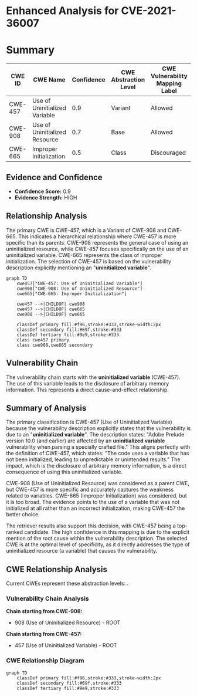 # Enhanced Analysis for CVE-2021-36007

# Summary
| CWE ID | CWE Name | Confidence | CWE Abstraction Level | CWE Vulnerability Mapping Label | CWE-Vulnerability Mapping Notes |
|---|---|---|---|---|---|
| CWE-457 | Use of Uninitialized Variable | 0.9 | Variant | Allowed | Primary CWE |
| CWE-908 | Use of Uninitialized Resource | 0.7 | Base | Allowed | Secondary Candidate |
| CWE-665 | Improper Initialization | 0.5 | Class | Discouraged | Secondary Candidate |

## Evidence and Confidence

*   **Confidence Score:** 0.9
*   **Evidence Strength:** HIGH

## Relationship Analysis
The primary CWE is CWE-457, which is a Variant of CWE-908 and CWE-665. This indicates a hierarchical relationship where CWE-457 is more specific than its parents. CWE-908 represents the general case of using an uninitialized resource, while CWE-457 focuses specifically on the use of an uninitialized variable. CWE-665 represents the class of improper initialization. The selection of CWE-457 is based on the vulnerability description explicitly mentioning an "**uninitialized variable**".

```mermaid
graph TD
    cwe457["CWE-457: Use of Uninitialized Variable"]
    cwe908["CWE-908: Use of Uninitialized Resource"]
    cwe665["CWE-665: Improper Initialization"]
    
    cwe457 -->|CHILDOF| cwe908
    cwe457 -->|CHILDOF| cwe665
    cwe908 -->|CHILDOF| cwe665
    
    classDef primary fill:#f96,stroke:#333,stroke-width:2px
    classDef secondary fill:#69f,stroke:#333
    classDef tertiary fill:#9e9,stroke:#333
    class cwe457 primary
    class cwe908,cwe665 secondary
```

## Vulnerability Chain
The vulnerability chain starts with the **uninitialized variable** (CWE-457). The use of this variable leads to the disclosure of arbitrary memory information. This represents a direct cause-and-effect relationship.

## Summary of Analysis
The primary classification is CWE-457 (Use of Uninitialized Variable) because the vulnerability description explicitly states that the vulnerability is due to an "**uninitialized variable**". The description states: "Adobe Prelude version 10.0 (and earlier) are affected by an **uninitialized variable** vulnerability when parsing a specially crafted file." This aligns perfectly with the definition of CWE-457, which states: "The code uses a variable that has not been initialized, leading to unpredictable or unintended results." The impact, which is the disclosure of arbitrary memory information, is a direct consequence of using this uninitialized variable.

CWE-908 (Use of Uninitialized Resource) was considered as a parent CWE, but CWE-457 is more specific and accurately captures the weakness related to variables. CWE-665 (Improper Initialization) was considered, but it is too broad. The evidence points to the use of a variable that was not initialized at all rather than an incorrect initialization, making CWE-457 the better choice.

The retriever results also support this decision, with CWE-457 being a top-ranked candidate. The high confidence in this mapping is due to the explicit mention of the root cause within the vulnerability description. The selected CWE is at the optimal level of specificity, as it directly addresses the type of uninitialized resource (a variable) that causes the vulnerability.


## CWE Relationship Analysis

Current CWEs represent these abstraction levels: .


### Vulnerability Chain Analysis

**Chain starting from CWE-908:**
- 908 (Use of Uninitialized Resource) - ROOT


**Chain starting from CWE-457:**
- 457 (Use of Uninitialized Variable) - ROOT



### CWE Relationship Diagram

```mermaid
graph TD
    classDef primary fill:#f96,stroke:#333,stroke-width:2px
    classDef secondary fill:#69f,stroke:#333
    classDef tertiary fill:#9e9,stroke:#333
```